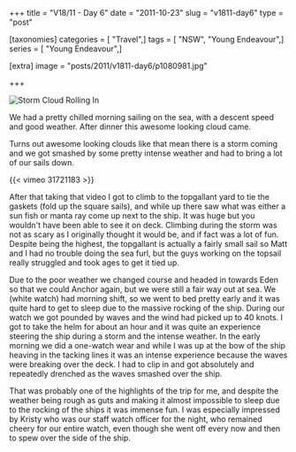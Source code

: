 +++
title = "V18/11 - Day 6"
date = "2011-10-23"
slug = "v1811-day6"
type = "post"

[taxonomies]
categories = [ "Travel",]
tags = [ "NSW", "Young Endeavour",]
series = [ "Young Endeavour",]

[extra]
image = "posts/2011/v1811-day6/p1080981.jpg"

+++

![Storm Cloud Rolling In](p1080981.jpg)

We had a pretty chilled morning sailing on the sea, with a descent speed and good weather. After dinner this awesome looking cloud came.

Turns out awesome looking clouds like that mean there is a storm coming and we got smashed by some pretty intense weather and had to bring a lot of our sails down.

{{< vimeo 31721183 >}}

After that taking that video I got to climb to the topgallant yard to tie the gaskets (fold up the square sails), and while up there saw what was either a sun fish or manta ray come up next to the ship. It was huge but you wouldn't have been able to see it on deck. Climbing during the storm was not as scary as I originally thought it would be, and if fact was a lot of fun. Despite being the highest, the topgallant is actually a fairly small sail so Matt and I had no trouble doing the sea furl, but the guys working on the topsail really struggled and took ages to get it tied up.

Due to the poor weather we changed course and headed in towards Eden so that we could Anchor again, but we were still a fair way out at sea. We (white watch) had morning shift, so we went to bed pretty early and it was quite hard to get to sleep due to the massive rocking of the ship. During our watch we got pounded by waves and the wind had picked up to 40 knots. I got to take the helm for about an hour and it was quite an experience steering the ship during a storm and the intense weather. In the early morning we did a one-watch wear and while I was up at the bow of the ship heaving in the tacking lines it was an intense experience because the waves were breaking over the deck. I had to clip in and got absolutely and repeatedly drenched as the waves smashed over the ship.

That was probably one of the highlights of the trip for me, and despite the weather being rough as guts and making it almost impossible to sleep due to the rocking of the ships it was immense fun. I was especially impressed by Kristy who was our staff watch officer for the night, who remained cheery for our entire watch, even though she went off every now and then to spew over the side of the ship.